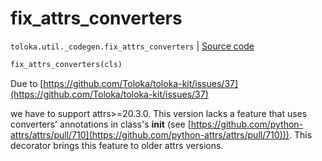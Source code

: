 # fix_attrs_converters
`toloka.util._codegen.fix_attrs_converters` | [Source code](https://github.com/Toloka/toloka-kit/blob/v0.1.26/src/util/_codegen.py#L266)

```python
fix_attrs_converters(cls)
```

Due to [https://github.com/Toloka/toloka-kit/issues/37](https://github.com/Toloka/toloka-kit/issues/37)


we have to support attrs>=20.3.0.
This version lacks a feature that uses converters' annotations in class's __init__
(see [https://github.com/python-attrs/attrs/pull/710](https://github.com/python-attrs/attrs/pull/710))).
This decorator brings this feature to older attrs versions.

